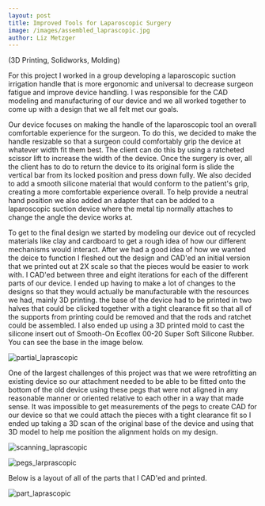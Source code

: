 ```yaml
---
layout: post
title: Improved Tools for Laparoscopic Surgery
image: /images/assembled_laprascopic.jpg
author: Liz Metzger
---
```


(3D Printing, Solidworks, Molding)

For this project I worked in a group developing a laparoscopic suction irrigation handle that is more ergonomic and universal to decrease surgeon fatigue and improve device handling. I was responsible for the CAD modeling and manufacturing of our device and we all worked together to come up with a design that we all felt met our goals.

Our device focuses on making the handle of the laparoscopic tool an overall comfortable experience for the surgeon. To do this, we decided to make the handle resizable so that a surgeon could comfortably grip the device at whatever width fit them best. The client can do this by using a ratcheted scissor lift to increase the width of the device. Once the surgery is over, all the client has to do to return the device to its original form is slide the vertical bar from its locked position and press down fully. We also decided to add a smooth silicone material that would conform to the patient's grip, creating a more comfortable experience overall. To help provide a neutral hand position we also added an adapter that can be added to a laparoscopic suction device where the metal tip normally attaches to change the angle the device works at.

To get to the final design we started by modeling our device out of recycled materials like clay and cardboard to get a rough idea of how our different mechanisms would interact. After we had a good idea of how we wanted the deice to function I fleshed out the design and CAD'ed an initial version that we printed out at 2X scale so that the pieces would be easier to work with. I CAD'ed between three and eight iterations for each of the different parts of our device. I ended up having to make a lot of changes to the designs so that they would actually be manufacturable with the resources we had, mainly 3D printing. the base of the device had to be printed in two halves that could be clicked together with a tight clearance fit so that all of the supports from printing could be removed and that the rods and ratchet could be assembled. I also ended up using a 3D printed mold to cast the silicone insert out of Smooth-On Ecoflex 00-20 Super Soft Silicone Rubber. You can see the base in the image below.


![partial_laprascopic](https://user-images.githubusercontent.com/113066141/208274218-1c033674-3c1a-4bdf-b66f-e4197bfdd816.jpg)


One of the largest challenges of this project was that we were retrofitting an existing device so our attachment needed to be able to be fitted onto the bottom of the old device using these pegs that were not aligned in any reasonable manner or oriented relative to each other in a way that made sense. It was impossible to get measurements of the pegs to create CAD for our device so that we could attach the pieces with a tight clearance fit so I ended up taking a 3D scan of the original base of the device and using that 3D model to help me position the alignment holds on my design.


![scanning_laprascopic](https://user-images.githubusercontent.com/113066141/208273544-c6c2b534-6b2d-4f91-b41c-892485754cb5.jpg)


![pegs_larprascopic](https://user-images.githubusercontent.com/113066141/208273410-a08e42c8-05e2-44ad-a5fc-8b552883b65a.jpg)


Below is a layout of all of the parts that I CAD'ed and printed.


![part_laprascopic](https://user-images.githubusercontent.com/113066141/208274514-6e6dfd0a-86db-4434-b762-7a7ba28f7d48.jpg)
